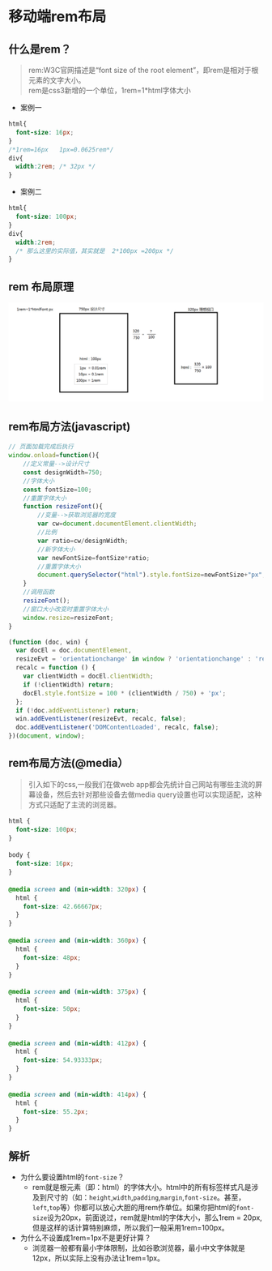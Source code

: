 # 移动端rem布局
## 什么是rem？
> rem:W3C官网描述是“font size of the root element”，即rem是相对于根元素的文字大小。<br>
rem是css3新增的一个单位，1rem=1*html字体大小

- 案例一

```css
html{
  font-size: 16px;
}
/*1rem=16px   1px=0.0625rem*/
div{
  width:2rem; /* 32px */
}
```
- 案例二

```css
html{
  font-size: 100px;
}
div{
  width:2rem;
  /* 那么这里的实际值，其实就是  2*100px =200px */
}
```

## rem 布局原理
![images](amWiki/images/rem.png)

## rem布局方法(javascript)
```javascript
// 页面加载完成后执行
window.onload=function(){
	//定义常量-->设计尺寸
	const designWidth=750;
	//字体大小
	const fontSize=100;
	//重置字体大小
	function resizeFont(){
		//变量-->获取浏览器的宽度
		var cw=document.documentElement.clientWidth;
		//比例
		var ratio=cw/designWidth;
		//新字体大小
		var newFontSize=fontSize*ratio;
		//重置字体大小
		document.querySelector("html").style.fontSize=newFontSize+"px";
	}
	//调用函数
	resizeFont();
	//窗口大小改变时重置字体大小
	window.resize=resizeFont;
}
```
```javascript
(function (doc, win) {
  var docEl = doc.documentElement,
  resizeEvt = 'orientationchange' in window ? 'orientationchange' : 'resize',
  recalc = function () {
    var clientWidth = docEl.clientWidth;
    if (!clientWidth) return;
    docEl.style.fontSize = 100 * (clientWidth / 750) + 'px';
  };
  if (!doc.addEventListener) return;
  win.addEventListener(resizeEvt, recalc, false);
  doc.addEventListener('DOMContentLoaded', recalc, false);
})(document, window);
```


## rem布局方法(@media）
> 引入如下的css,一般我们在做web app都会先统计自己网站有哪些主流的屏幕设备，然后去针对那些设备去做media query设置也可以实现适配，这种方式只适配了主流的浏览器。

```css
html {
  font-size: 100px;
}

body {
  font-size: 16px;
}

@media screen and (min-width: 320px) {
  html {
    font-size: 42.66667px;
  }
}

@media screen and (min-width: 360px) {
  html {
    font-size: 48px;
  }
}

@media screen and (min-width: 375px) {
  html {
    font-size: 50px;
  }
}

@media screen and (min-width: 412px) {
  html {
    font-size: 54.93333px;
  }
}

@media screen and (min-width: 414px) {
  html {
    font-size: 55.2px;
  }
}
```
## 解析
* 为什么要设置html的`font-size`？<br/>
  * rem就是根元素（即：html）的字体大小。html中的所有标签样式凡是涉及到尺寸的（如：`height`,`width`,`padding`,`margin`,`font-size`。甚至，`left`,`top`等）你都可以放心大胆的用rem作单位。如果你把html的`font-size`设为20px，前面说过，rem就是html的字体大小，那么1rem = 20px,但是这样的话计算特别麻烦，所以我们一般采用1rem=100px。
* 为什么不设置成1rem=1px不是更好计算？
  * 浏览器一般都有最小字体限制，比如谷歌浏览器，最小中文字体就是12px，所以实际上没有办法让1rem=1px。
